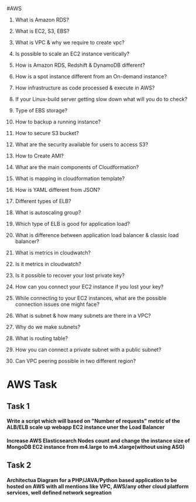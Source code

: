 #AWS

1. What is Amazon RDS?
2. What is EC2, S3, EBS?
3. What is VPC & why we require to create vpc?
4. Is possible to scale an EC2 instance veritically?
5. How is Amazon RDS, Redshift & DynamoDB different?

6. How is a spot instance different from an On-demand instance?
7. How infrastructure as code processed & execute in AWS?
8. If your Linux-build server getting slow down what will you do to check?
9. Type of EBS storage?
10. How to backup a running instance?
11. How to secure S3 bucket?
12. What are the security available for users to access S3?
13. How to Create AMI?
14. What are the main components of Cloudformation?
15. What is mapping in cloudformation template?
16. How is YAML different from JSON?
17. Different types of ELB?
18. What is autoscaling group?
19. Which type of ELB is good for application load?

20. What is difference between application load balancer & classic load balancer?
21. What is metrics in cloudwatch?
22. Is it metrics in cloudwatch?
23. Is it possible to recover your lost private key?
24. How can you connect your EC2 instance if you lost your key?

25. While connecting to your EC2 instances, what are the possible connection issues one might face?
26. What is subnet & how many subnets are there in a VPC?
27. Why do we make subnets?
28. What is routing table?
29. How you can connect a private subnet with a public subnet?
30. Can VPC peering possible in two different region?

# AWS Task

## Task 1

#### Write a script which will based on "Number of requests" metric of the ALB/ELB scale up webapp EC2 instance uner the Load Balancer
#### Increase AWS Elasticsearch Nodes count and change the instance size of MongoDB EC2 instance from m4.large to m4.xlarge(without using ASG)

## Task 2

#### Architectua Diagram for a PHP/JAVA/Python based application to be hosted on AWS with all mentions like VPC, AWS/any other cloud platform services, well defined network segreation